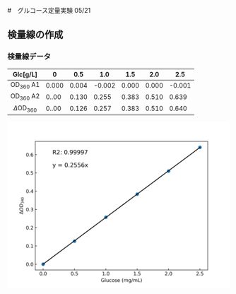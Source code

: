 #　グルコース定量実験 05/21

## 検量線の作成

### 検量線データ

| Glc[g/L] | 0     | 0.5  | 1.0  | 1.5  | 2.0   | 2.5  |
|:---------------:|-------|-------|-------|-------|-------|-------|
|$\text{OD}_{360}$   A1        | 0.000 | 0.004| -0.002 | 0.000 | 0.000  | -0.001 |
| $\text{OD}_{360}$  A2                  | 0..00 | 0.130| 0.255| 0.383|0.510 | 0.639 |
| $\Delta \text{OD}_{360}$           | 0..00 | 0.126| 0.257| 0.383|0.510 | 0.640 |

![alt text](images/Glucose_01.png)